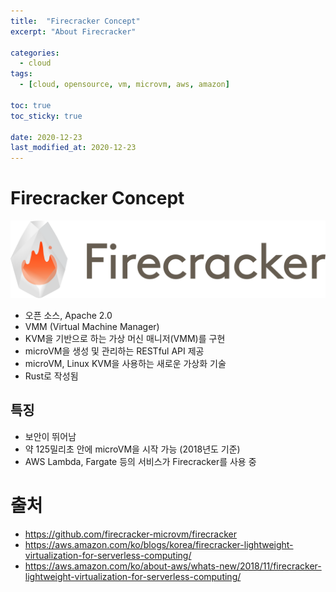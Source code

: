 ```yaml
---
title:  "Firecracker Concept"
excerpt: "About Firecracker"

categories:
  - cloud
tags:
  - [cloud, opensource, vm, microvm, aws, amazon]

toc: true
toc_sticky: true
 
date: 2020-12-23
last_modified_at: 2020-12-23
---
```


# Firecracker Concept

![firecracker logo](/assets/img/analysis/2020-12-23-15-05-13.png)

- 오픈 소스, Apache 2.0
- VMM (Virtual Machine Manager)
- KVM을 기반으로 하는 가상 머신 매니저(VMM)를 구현
- microVM을 생성 및 관리하는 RESTful API 제공
- microVM, Linux KVM을 사용하는 새로운 가상화 기술
- Rust로 작성됨

## 특징
- 보안이 뛰어남
- 약 125밀리초 안에 microVM을 시작 가능 (2018년도 기준)
- AWS Lambda, Fargate 등의 서비스가 Firecracker를 사용 중

# 출처
- https://github.com/firecracker-microvm/firecracker
- https://aws.amazon.com/ko/blogs/korea/firecracker-lightweight-virtualization-for-serverless-computing/
- https://aws.amazon.com/ko/about-aws/whats-new/2018/11/firecracker-lightweight-virtualization-for-serverless-computing/


